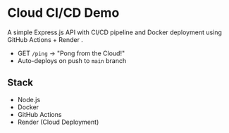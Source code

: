 # Cloud CI/CD Demo

A simple Express.js API with CI/CD pipeline and Docker deployment using GitHub Actions + Render .

- GET `/ping` → "Pong from the Cloud!"
- Auto-deploys on push to `main` branch

## Stack
- Node.js
- Docker
- GitHub Actions
- Render (Cloud Deployment)
